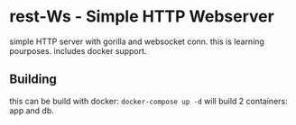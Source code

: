 # rest-Ws - Simple HTTP Webserver

simple HTTP server with gorilla and websocket conn. this is learning pourposes.  includes docker support.

## Building

this can be build with docker: ``docker-compose up -d``
will build 2 containers: app and db.
